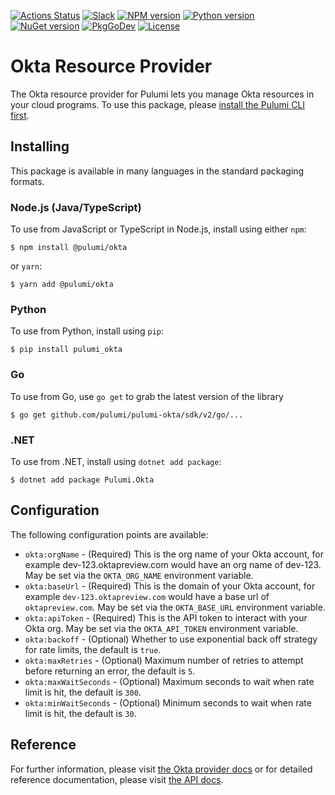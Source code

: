 [![Actions Status](https://github.com/pulumi/pulumi-okta/workflows/master/badge.svg)](https://github.com/pulumi/pulumi-okta/actions)
[![Slack](http://www.pulumi.com/images/docs/badges/slack.svg)](https://slack.pulumi.com)
[![NPM version](https://badge.fury.io/js/%40pulumi%2Fokta.svg)](https://www.npmjs.com/package/@pulumi/okta)
[![Python version](https://badge.fury.io/py/pulumi-okta.svg)](https://pypi.org/project/pulumi-okta)
[![NuGet version](https://badge.fury.io/nu/pulumi.okta.svg)](https://badge.fury.io/nu/pulumi.okta)
[![PkgGoDev](https://pkg.go.dev/badge/github.com/pulumi/pulumi-okta/sdk/v2/go)](https://pkg.go.dev/github.com/pulumi/pulumi-okta/sdk/v2/go)
[![License](https://img.shields.io/npm/l/%40pulumi%2Fpulumi.svg)](https://github.com/pulumi/pulumi-okta/blob/master/LICENSE)

# Okta Resource Provider

The Okta resource provider for Pulumi lets you manage Okta resources in your cloud programs. To use
this package, please [install the Pulumi CLI first](https://pulumi.io/).

## Installing

This package is available in many languages in the standard packaging formats.

### Node.js (Java/TypeScript)

To use from JavaScript or TypeScript in Node.js, install using either `npm`:

    $ npm install @pulumi/okta

or `yarn`:

    $ yarn add @pulumi/okta

### Python

To use from Python, install using `pip`:

    $ pip install pulumi_okta

### Go

To use from Go, use `go get` to grab the latest version of the library

    $ go get github.com/pulumi/pulumi-okta/sdk/v2/go/...

### .NET

To use from .NET, install using `dotnet add package`:

    $ dotnet add package Pulumi.Okta

## Configuration

The following configuration points are available:

- `okta:orgName` - (Required) This is the org name of your Okta account, for example dev-123.oktapreview.com would have 
an org name of dev-123. May be set via the `OKTA_ORG_NAME` environment variable.
- `okta:baseUrl` - (Required) This is the domain of your Okta account, for example `dev-123.oktapreview.com` would have 
a base url of `oktapreview.com`. May be set via the `OKTA_BASE_URL` environment variable.
- `okta:apiToken` - (Required) This is the API token to interact with your Okta org. May be set via the `OKTA_API_TOKEN` 
environment variable.
- `okta:backoff` - (Optional)  Whether to use exponential back off strategy for rate limits, the default is `true`.
- `okta:maxRetries` - (Optional) Maximum number of retries to attempt before returning an error, the default is `5`.
- `okta:maxWaitSeconds` - (Optional) Maximum seconds to wait when rate limit is hit, the default is `300`.
- `okta:minWaitSeconds` - (Optional) Minimum seconds to wait when rate limit is hit, the default is `30`.

## Reference

For further information, please visit [the Okta provider docs](https://www.pulumi.com/docs/intro/cloud-providers/okta) or for detailed reference documentation, please visit [the API docs](https://www.pulumi.com/docs/reference/pkg/okta).

